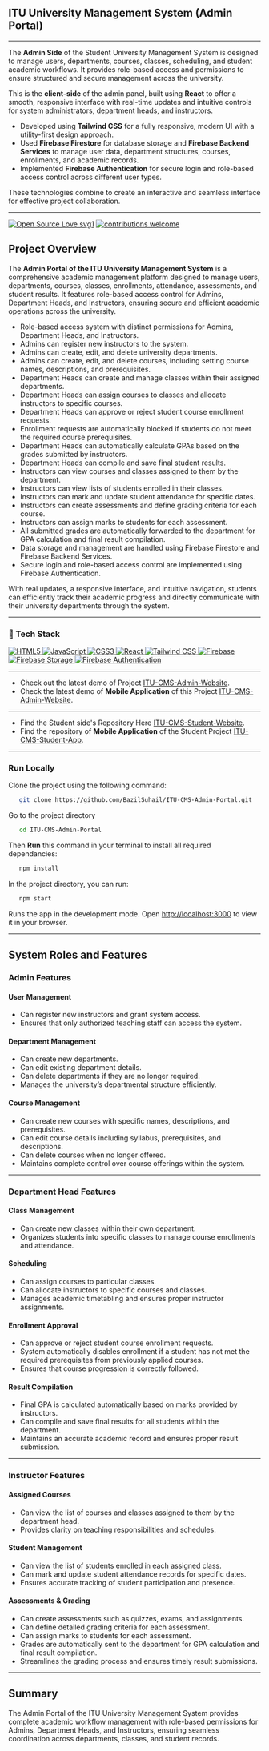 ## ITU University Management System (Admin Portal)

<hr>

The **Admin Side** of the Student University Management System is designed to manage users, departments, courses, classes, scheduling, and student academic workflows. It provides role-based access and permissions to ensure structured and secure management across the university.

This is the **client-side** of the admin panel, built using **React** to offer a smooth, responsive interface with real-time updates and intuitive controls for system administrators, department heads, and instructors.

- Developed using **Tailwind CSS** for a fully responsive, modern UI with a utility-first design approach.
- Used **Firebase Firestore** for database storage and **Firebase Backend Services** to manage user data, department structures, courses, enrollments, and academic records.
- Implemented **Firebase Authentication** for secure login and role-based access control across different user types.

These technologies combine to create an interactive and seamless interface for effective project collaboration.

---

[![Open Source Love svg1](https://badges.frapsoft.com/os/v1/open-source.svg?v=103)](#)
[![contributions welcome](https://img.shields.io/badge/contributions-welcome-brightgreen.svg?style=flat&label=Contributions&colorA=red&colorB=black	)](#)

## Project Overview

The **Admin Portal of the ITU University Management System** is a comprehensive academic management platform designed to manage users, departments, courses, classes, enrollments, attendance, assessments, and student results. It features role-based access control for Admins, Department Heads, and Instructors, ensuring secure and efficient academic operations across the university.
 
- Role-based access system with distinct permissions for Admins, Department Heads, and Instructors.
- Admins can register new instructors to the system.
- Admins can create, edit, and delete university departments.
- Admins can create, edit, and delete courses, including setting course names, descriptions, and prerequisites.
- Department Heads can create and manage classes within their assigned departments.
- Department Heads can assign courses to classes and allocate instructors to specific courses.
- Department Heads can approve or reject student course enrollment requests.
- Enrollment requests are automatically blocked if students do not meet the required course prerequisites.
- Department Heads can automatically calculate GPAs based on the grades submitted by instructors.
- Department Heads can compile and save final student results.
- Instructors can view courses and classes assigned to them by the department.
- Instructors can view lists of students enrolled in their classes.
- Instructors can mark and update student attendance for specific dates.
- Instructors can create assessments and define grading criteria for each course.
- Instructors can assign marks to students for each assessment.
- All submitted grades are automatically forwarded to the department for GPA calculation and final result compilation.
- Data storage and management are handled using Firebase Firestore and Firebase Backend Services.
- Secure login and role-based access control are implemented using Firebase Authentication.

With real updates, a responsive interface, and intuitive navigation, students can efficiently track their academic progress and directly communicate with their university departments through the system.

---

### 🤖 Tech Stack 
 <a href="#"> 
   <img alt="HTML5" src="https://img.shields.io/badge/html5-%23E34F26.svg?&style=for-the-badge&logo=html5&logoColor=white"/>
  <img alt="JavaScript" src="https://img.shields.io/badge/javascript%20-%23323330.svg?&style=for-the-badge&logo=javascript&logoColor=%23F7DF1E"/>  
   <img alt="CSS3" src="https://img.shields.io/badge/css3-%231572B6.svg?&style=for-the-badge&logo=css3&logoColor=white"/>
  <img alt="React" src="https://img.shields.io/badge/React-%2361DAFB.svg?&style=for-the-badge&logo=react&logoColor=white"/> 
  <img alt="Tailwind CSS" src="https://img.shields.io/badge/Tailwind%20CSS-%2306B6D4.svg?&style=for-the-badge&logo=tailwindcss&logoColor=white"/>
   <img alt="Firebase" src="https://img.shields.io/badge/firebase-%23039BE5.svg?&style=for-the-badge&logo=firebase&logoColor=white"/>
   <img alt="Firebase Storage" src="https://img.shields.io/badge/firebase%20storage-%23039BE5.svg?&style=for-the-badge&logo=firebase&logoColor=white"/>
<img alt="Firebase Authentication" src="https://img.shields.io/badge/firebase%20auth-%23039BE5.svg?&style=for-the-badge&logo=firebase&logoColor=white"/>

 </a>


 ---

- Check out the latest demo of Project [ITU-CMS-Admin-Website](https://itu-admin.netlify.app/).  
- Check the latest demo of **Mobile Application** of this Project [ITU-CMS-Admin-Website](https://github.com/BazilSuhail/ITU-CMS-Instructor-App). 

 --- 
 
- Find the Student side's Repository Here [ITU-CMS-Student-Website](https://github.com/BazilSuhail/ITU-CMS-Student-Portal). 
- Find the repository of **Mobile Application** of the Student Project [ITU-CMS-Student-App](https://github.com/BazilSuhail/ITU-CMS-Student-App).

---


### Run Locally
Clone the project using the following command:
```bash
   git clone https://github.com/BazilSuhail/ITU-CMS-Admin-Portal.git
```
Go to the project directory
```bash
   cd ITU-CMS-Admin-Portal
```
Then **Run** this command in your terminal to install all required dependancies:
```bash
   npm install
```
In the project directory, you can run:
```bash
   npm start
``` 
Runs the app in the development mode.
Open [http://localhost:3000](http://localhost:3000) to view it in your browser.

---

## System Roles and Features

### Admin Features

#### User Management
- Can register new instructors and grant system access.
- Ensures that only authorized teaching staff can access the system.

#### Department Management
- Can create new departments.
- Can edit existing department details.
- Can delete departments if they are no longer required.
- Manages the university’s departmental structure efficiently.

#### Course Management
- Can create new courses with specific names, descriptions, and prerequisites.
- Can edit course details including syllabus, prerequisites, and descriptions.
- Can delete courses when no longer offered.
- Maintains complete control over course offerings within the system.

---

### Department Head Features

#### Class Management
- Can create new classes within their own department.
- Organizes students into specific classes to manage course enrollments and attendance.

#### Scheduling
- Can assign courses to particular classes.
- Can allocate instructors to specific courses and classes.
- Manages academic timetabling and ensures proper instructor assignments.

#### Enrollment Approval
- Can approve or reject student course enrollment requests.
- System automatically disables enrollment if a student has not met the required prerequisites from previously applied courses.
- Ensures that course progression is correctly followed.

#### Result Compilation
- Final GPA is calculated automatically based on marks provided by instructors.
- Can compile and save final results for all students within the department.
- Maintains an accurate academic record and ensures proper result submission.

---

### Instructor Features

#### Assigned Courses
- Can view the list of courses and classes assigned to them by the department head.
- Provides clarity on teaching responsibilities and schedules.

#### Student Management
- Can view the list of students enrolled in each assigned class.
- Can mark and update student attendance records for specific dates.
- Ensures accurate tracking of student participation and presence.

#### Assessments & Grading
- Can create assessments such as quizzes, exams, and assignments.
- Can define detailed grading criteria for each assessment.
- Can assign marks to students for each assessment.
- Grades are automatically sent to the department for GPA calculation and final result compilation.
- Streamlines the grading process and ensures timely result submissions.

---

## Summary
The Admin Portal of the ITU University Management System provides complete academic workflow management with role-based permissions for Admins, Department Heads, and Instructors, ensuring seamless coordination across departments, classes, and student records.
